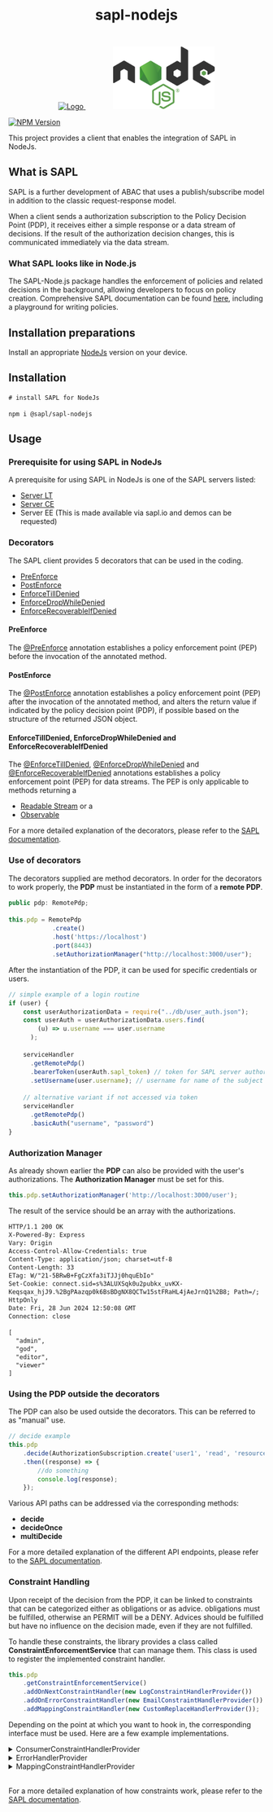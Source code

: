 ﻿# <p style="text-align:center"> **sapl-nodejs**</p>

<p align="center">
    <br />
    <a href="https://github.com/heutelbeck/sapl-policy-engine">
        <img src="https://sapl.io/assets/favicon.png" alt="Logo" width="150" >
    </a>
    <span style="display: inline-block; width: 50px;"></span>
    <a href="https://nodejs.org">
        <picture>
            <img src="./img/nodejsStackedDark.svg" width="200">
        </picture>
    </a>
</p>
<a href="https://sonarcloud.io/project/overview?id=heutelbeck_sapl-nodejs" target="_blank"><img src="https://sonarcloud.io/api/project_badges/measure?project=heutelbeck_sapl-nodejs&metric=alert_status" alt="NPM Version" /></a>

<br>

This project provides a client that enables the integration of SAPL in NodeJs.

## What is SAPL

SAPL is a further development of ABAC that uses a publish/subscribe model in addition to the classic request-response model. 

When a client sends a authorization subscription to the Policy Decision Point (PDP), it receives either a simple response or a data stream of decisions. If the result of the authorization decision changes, this is communicated immediately via the data stream.

### What SAPL looks like in Node.js

The SAPL-Node.js package handles the enforcement of policies and related decisions in the background, allowing developers to focus on policy creation. Comprehensive SAPL documentation can be found [here](https://sapl.io/documentation), including a playground for writing policies.

## **Installation preparations**

Install an appropriate [NodeJs](https://nodejs.org/en) version on your device.

## **Installation**

```PS
# install SAPL for NodeJs

npm i @sapl/sapl-nodejs
```

## **Usage**

### **Prerequisite for using SAPL in NodeJs**

A prerequisite for using SAPL in NodeJs is one of the SAPL servers listed:

- [Server LT](https://github.com/heutelbeck/sapl-policy-engine/tree/master/sapl-server-lt)
- [Server CE](https://github.com/heutelbeck/sapl-server)
- Server EE (This is made available via sapl.io and demos can be requested)

### **Decorators**

The SAPL client provides 5 decorators that can be used in the coding.

- [PreEnforce](./src/decorators/nestjs/PreEnforce.ts)
- [PostEnforce](./src/decorators/nestjs/PostEnforce.ts)
- [EnforceTillDenied](./src/decorators/nestjs/EnforceTillDenied.ts)
- [EnforceDropWhileDenied](./src/decorators/nestjs/EnforceDropWhileDenied.ts)
- [EnforceRecoverableIfDenied](./src/decorators/nestjs/EnforceRecoverableIfDenied.ts)

#### PreEnforce

The [@PreEnforce](./src/decorators/nestjs/PreEnforce.ts) annotation establishes a policy enforcement point (PEP) before the invocation of the annotated method.

#### PostEnforce

The [@PostEnforce](./src/decorators/nestjs/PostEnforce.ts) annotation establishes a policy enforcement point (PEP) after the invocation of the annotated method, and alters the return value if indicated by the policy decision point (PDP), if possible based on the structure of the returned JSON object.

#### EnforceTillDenied, EnforceDropWhileDenied and EnforceRecoverableIfDenied

The [@EnforceTillDenied](./src/decorators/nestjs/EnforceTillDenied.ts), [@EnforceDropWhileDenied](./src/decorators/nestjs/EnforceDropWhileDenied.ts) and [@EnforceRecoverableIfDenied](./src/decorators/nestjs/EnforceRecoverableIfDenied.ts) annotations establishes a policy enforcement point (PEP) for data streams. The PEP is only applicable to methods returning a 
- [Readable Stream](https://nodejs.org/api/stream.html#readable-streams) or a
- [Observable](https://rxjs.dev/guide/observable)


For a more detailed explanation of the decorators, please refer to the [SAPL documentation](https://sapl.io/documentation).

### **Use of decorators**

The decorators supplied are method decorators. In order for the decorators to work properly, the **PDP** must be instantiated in the form of a **remote PDP**.

```TypeScript
public pdp: RemotePdp;

this.pdp = RemotePdp
            .create()
            .host('https://localhost')
            .port(8443)
            .setAuthorizationManager("http://localhost:3000/user");
```

After the instantiation of the PDP, it can be used for specific credentials or users.

```TypeScript
// simple example of a login routine
if (user) {
    const userAuthorizationData = require("../db/user_auth.json");
    const userAuth = userAuthorizationData.users.find(
        (u) => u.username === user.username
      );

    serviceHandler
      .getRemotePdp()
      .bearerToken(userAuth.sapl_token) // token for SAPL server authorization
      .setUsername(user.username); // username for name of the subject

    // alternative variant if not accessed via token
    serviceHandler
      .getRemotePdp()
      .basicAuth("username", "password")
}
```
### **Authorization Manager**

As already shown earlier the **PDP** can also be provided with the user's authorizations. The **Authorization Manager** must be set for this.

```TypeScript
this.pdp.setAuthorizationManager('http://localhost:3000/user');
```

The result of the service should be an array with the authorizations.

```PS
HTTP/1.1 200 OK
X-Powered-By: Express
Vary: Origin
Access-Control-Allow-Credentials: true
Content-Type: application/json; charset=utf-8
Content-Length: 33
ETag: W/"21-5BRwB+FgCzXfa3iTJJj0hquEbIo"
Set-Cookie: connect.sid=s%3ALUXSqk0u2pubkx_uvKX-Keqsqax_hjJ9.%2BgPAazqp0k6BsBDgNX8QCTw15stFRaHL4jAeJrnQ1%2B8; Path=/; HttpOnly
Date: Fri, 28 Jun 2024 12:50:08 GMT
Connection: close

[
  "admin",
  "god",
  "editor",
  "viewer"
]
```

### **Using the PDP outside the decorators**

The PDP can also be used outside the decorators. This can be referred to as "manual" use.

```TypeScript
// decide example
this.pdp
    .decide(AuthorizationSubscription.create('user1', 'read', 'resource1'))
    .then((response) => {
        //do something
        console.log(response);
    });
```

Various API paths can be addressed via the corresponding methods:

- **decide**
- **decideOnce**
- **multiDecide**

For a more detailed explanation of the different API endpoints, please refer to the [SAPL documentation](https://sapl.io/documentation).

### **Constraint Handling**

Upon receipt of the decision from the PDP, it can be linked to constraints that can be categorized either as obligations or as advice. obligations must be fulfilled, otherwise an PERMIT will be a DENY. Advices should be fulfilled but have no influence on the decision made, even if they are not fulfilled.

To handle these constraints, the library provides a class called **ConstraintEnforcementService** that can manage them. This class is used to register the implemented constraint handler.

```TypeScript
this.pdp
    .getConstraintEnforcementService()
    .addOnNextConstraintHandler(new LogConstraintHandlerProvider())
    .addOnErrorConstraintHandler(new EmailConstraintHandlerProvider())
    .addMappingConstraintHandler(new CustomReplaceHandlerProvider());
```

Depending on the point at which you want to hook in, the corresponding interface must be used. Here are a few example implementations.

<details>

<summary>ConsumerConstraintHandlerProvider</summary>

```TypeScript
import { ConsumerConstraintHandlerProvider } from '@sapl/sapl-nodejs';

export class LogConstraintHandlerProvider
  implements ConsumerConstraintHandlerProvider
{
    isResponsible(constraint: any): boolean {
        if (constraint['type'] === 'logAccess') {
            return true;
    } else {
        return false;
    }
  }

  getHandler(constraint: object) {
      return () => {
          this.log(constraint['message']);
    };
  }

  log(message: string) {
      console.log(message);
  }
}
```

</details>
<details>
<summary>ErrorHandlerProvider</summary>

```TypeScript
import { ErrorHandlerProvider } from '@sapl/sapl-nodejs';

export class EmailConstraintHandlerProvider implements ErrorHandlerProvider {
  isResponsible(constraint: any): boolean {
    if (constraint['type'] === 'sendMail') {
      return true;
    } else {
      return false;
    }
  }

  getHandler(constraint: object) {
    return () => {
      this.sendEmail(
        constraint['recipient'],
        constraint['subject'],
        constraint['message'],
      );
    };
  }

  sendEmail(recipient: string, subject: string, message: string) {
    console.log(
      'Sending email to ' +
        recipient +
        ' with subject ' +
        subject +
        ' and message ' +
        message,
    );
  }
}
```

</details>
<details>
<summary>MappingConstraintHandlerProvider</summary>

```TypeScript
import { HasPriority } from '@sapl/sapl-nodejs';
import { MappingConstraintHandlerProvider } from '@sapl/sapl-nodejs';

export class CustomReplaceHandlerProvider
  implements MappingConstraintHandlerProvider
{
  // eslint-disable-next-line @typescript-eslint/no-unused-vars
  getHandler(constraint: object) {
    const customReplaceConfig = constraint;
    return (content) => {
      return this.customReplaceHandler(content, customReplaceConfig);
    };
  }
  isResponsible(constraint: object): boolean {
    if (constraint['type'] === 'customReplace') {
      return true;
    } else {
      return false;
    }
  }
  getPriority(): number {
    return 0;
  }
  compareTo(other: HasPriority): number {
    return other.getPriority() < this.getPriority()
      ? -1
      : other.getPriority() === this.getPriority()
        ? 0
        : 1;
  }

  customReplaceHandler(content: any, constraint: object) {
    content.data.diagnosis = constraint['replacement'];
    return content;
  }
}
```

</details>

<br>

For a more detailed explanation of how constraints work, please refer to the [SAPL documentation](https://sapl.io/documentation).